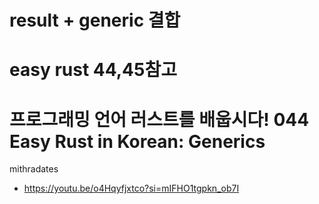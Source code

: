  # result + generic 결합

# easy rust 44,45참고

# 프로그래밍 언어 러스트를 배웁시다! 044 Easy Rust in Korean: Generics
mithradates
- https://youtu.be/o4Hqyfjxtco?si=mIFHO1tgpkn_ob7I